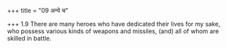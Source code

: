 +++
title = "09 अन्ये च"

+++
1.9 There are many heroes who have dedicated their lives for my sake,
who possess various kinds of weapons and missiles, (and) all of whom are
skilled in battle.
